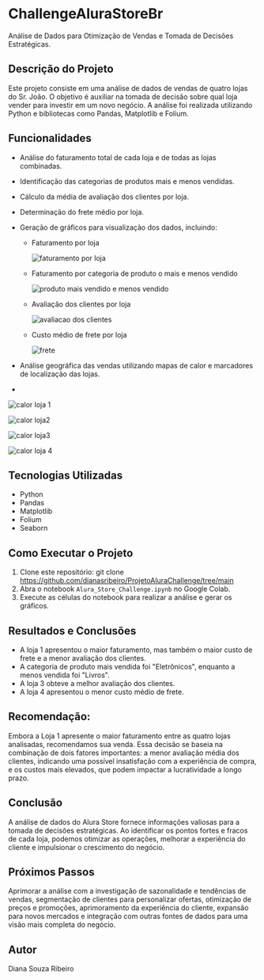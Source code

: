 # ChallengeAluraStoreBr

Análise de Dados para Otimização de Vendas e Tomada de Decisões Estratégicas.


## Descrição do Projeto

Este projeto consiste em uma análise de dados de vendas de quatro lojas do Sr. João. O objetivo é auxiliar na tomada de decisão sobre qual loja vender para investir em um novo negócio. A análise foi realizada utilizando Python e bibliotecas como Pandas, Matplotlib e Folium.

## Funcionalidades

* Análise do faturamento total de cada loja e de todas as lojas combinadas.
* Identificação das categorias de produtos mais e menos vendidas.
* Cálculo da média de avaliação dos clientes por loja.
* Determinação do frete médio por loja.
  
* Geração de gráficos para visualização dos dados, incluindo:
    * Faturamento por loja
      
      ![faturamento por loja](https://github.com/user-attachments/assets/38dc1d06-2e3c-45b5-a3ad-6f08c23d19e0)

      
    * Faturamento por categoria de produto o mais e menos vendido
 
      ![produto mais vendido e menos vendido](https://github.com/user-attachments/assets/a11c808c-068c-4b40-97ff-bb603d800630)

  
    * Avaliação dos clientes por loja
 
      ![avaliacao dos clientes](https://github.com/user-attachments/assets/ce437c89-bca1-467b-b94e-f8bd6c0ba4ee)
      

    * Custo médio de frete por loja
 
      ![frete](https://github.com/user-attachments/assets/02569e70-6897-456f-aa39-68430b12dd9f)


      
* Análise geográfica das vendas utilizando mapas de calor e marcadores de localização das lojas.
* 
  
 ![calor loja 1](https://github.com/user-attachments/assets/0e34a0eb-65e4-47ea-8973-5b7516abff89)
 

 ![calor loja2](https://github.com/user-attachments/assets/0cb4e8cf-9558-45df-af0b-a7b53c54af9a)
 

 ![calor loja3](https://github.com/user-attachments/assets/4c108aed-b054-44d8-91ce-29015353c3a3)
 

 ![calor loja 4](https://github.com/user-attachments/assets/2fce88bf-7378-4db2-8e15-5b460e148d13)





## Tecnologias Utilizadas

* Python
* Pandas
* Matplotlib
* Folium
* Seaborn

## Como Executar o Projeto

1. Clone este repositório: git clone <https://github.com/dianasribeiro/ProjetoAluraChallenge/tree/main>
2. Abra o notebook `Alura_Store_Challenge.ipynb` no Google Colab.
3. Execute as células do notebook para realizar a análise e gerar os gráficos.

## Resultados e Conclusões

* A loja 1 apresentou o maior faturamento, mas também o maior custo de frete e a menor avaliação dos clientes.
* A categoria de produto mais vendida foi "Eletrônicos", enquanto a menos vendida foi "Livros".
* A loja 3 obteve a melhor avaliação dos clientes.
* A loja 4 apresentou o menor custo médio de frete.
  
## **Recomendação:**

Embora a Loja 1 apresente o maior faturamento entre as quatro lojas analisadas, recomendamos sua venda. Essa decisão se baseia na combinação de dois fatores importantes: a menor avaliação média dos clientes, indicando uma possível insatisfação com a experiência de compra, e os custos mais elevados, que podem impactar a lucratividade a longo prazo.

## Conclusão
A análise de dados do Alura Store fornece informações valiosas para a tomada de decisões estratégicas. Ao identificar os pontos fortes e fracos de cada loja, podemos otimizar as operações, melhorar a experiência do cliente e impulsionar o crescimento do negócio.

## Próximos Passos
Aprimorar a análise com a investigação de sazonalidade e tendências de vendas, segmentação de clientes para personalizar ofertas, otimização de preços e promoções, aprimoramento da experiência do cliente, expansão para novos mercados e integração com outras fontes de dados para uma visão mais completa do negócio.

## Autor

Diana Souza Ribeiro
